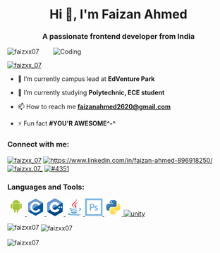<h1 align="center">Hi 👋, I'm Faizan Ahmed </h1>
<h3 align="center">A passionate frontend developer from India</h3>
<img align="right" alt="Coding" width="400" src="https://cdn.dribbble.com/users/1162077/screenshots/3848914/programmer.gif">

<p align="left"> <img src="https://komarev.com/ghpvc/?username=faizxx07&label=Profile%20views&color=0e75b6&style=flat" alt="faizxx07" /> </p>

<p align="left"> <a href="https://twitter.com/faizxx_07" target="blank"><img src="https://img.shields.io/twitter/follow/faizxx_07?logo=twitter&style=for-the-badge" alt="faizxx_07" /></a> </p>

- 🔭 I’m currently campus lead at **EdVenture Park**

- 🌱 I’m currently studying **Polytechnic, ECE student**

- 📫 How to reach me **faizanahmed2620@gmail.com**

- ⚡ Fun fact **#YOU'R AWESOME^-^**

<h3 align="left">Connect with me:</h3>
<p align="left">
<a href="https://twitter.com/faizxx_07" target="blank"><img align="center" src="https://raw.githubusercontent.com/rahuldkjain/github-profile-readme-generator/master/src/images/icons/Social/twitter.svg" alt="faizxx_07" height="30" width="40" /></a>
<a href="https://linkedin.com/in/https://www.linkedin.com/in/faizan-ahmed-896918250/" target="blank"><img align="center" src="https://raw.githubusercontent.com/rahuldkjain/github-profile-readme-generator/master/src/images/icons/Social/linked-in-alt.svg" alt="https://www.linkedin.com/in/faizan-ahmed-896918250/" height="30" width="40" /></a>
<a href="https://instagram.com/faizxx.07_" target="blank"><img align="center" src="https://raw.githubusercontent.com/rahuldkjain/github-profile-readme-generator/master/src/images/icons/Social/instagram.svg" alt="faizxx.07_" height="30" width="40" /></a>
<a href="https://discord.gg/#4351" target="blank"><img align="center" src="https://raw.githubusercontent.com/rahuldkjain/github-profile-readme-generator/master/src/images/icons/Social/discord.svg" alt="#4351" height="30" width="40" /></a>
</p>

<h3 align="left">Languages and Tools:</h3>
<p align="left"> <a href="https://developer.android.com" target="_blank" rel="noreferrer"> <img src="https://raw.githubusercontent.com/devicons/devicon/master/icons/android/android-original-wordmark.svg" alt="android" width="40" height="40"/> </a> <a href="https://www.cprogramming.com/" target="_blank" rel="noreferrer"> <img src="https://raw.githubusercontent.com/devicons/devicon/master/icons/c/c-original.svg" alt="c" width="40" height="40"/> </a> <a href="https://www.w3schools.com/cpp/" target="_blank" rel="noreferrer"> <img src="https://raw.githubusercontent.com/devicons/devicon/master/icons/cplusplus/cplusplus-original.svg" alt="cplusplus" width="40" height="40"/> </a> <a href="https://www.java.com" target="_blank" rel="noreferrer"> <img src="https://raw.githubusercontent.com/devicons/devicon/master/icons/java/java-original.svg" alt="java" width="40" height="40"/> </a> <a href="https://www.photoshop.com/en" target="_blank" rel="noreferrer"> <img src="https://raw.githubusercontent.com/devicons/devicon/master/icons/photoshop/photoshop-line.svg" alt="photoshop" width="40" height="40"/> </a> <a href="https://www.python.org" target="_blank" rel="noreferrer"> <img src="https://raw.githubusercontent.com/devicons/devicon/master/icons/python/python-original.svg" alt="python" width="40" height="40"/> </a> <a href="https://unity.com/" target="_blank" rel="noreferrer"> <img src="https://www.vectorlogo.zone/logos/unity3d/unity3d-icon.svg" alt="unity" width="40" height="40"/> </a> </p>

<p><img align="left" src="https://github-readme-stats.vercel.app/api/top-langs?username=faizxx07&show_icons=true&locale=en&layout=compact" alt="faizxx07" /></p>

<p>&nbsp;<img align="center" src="https://github-readme-stats.vercel.app/api?username=faizxx07&show_icons=true&locale=en" alt="faizxx07" /></p>

<p><img align="center" src="https://github-readme-streak-stats.herokuapp.com/?user=faizxx07&" alt="faizxx07" /></p>
